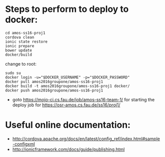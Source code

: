 # Steps to perform to deploy to docker:
```
cd amos-ss16-proj1
cordova clean
ionic state restore
ionic prepare
bower update
docker/build
```
change to root:
```
sudo su
docker login -u="$DOCKER_USERNAME" -p="$DOCKER_PASSWORD"
docker pull amos2016groupone/amos-ss16-proj1
docker build -t amos2016groupone/amos-ss16-proj1 docker/
docker push amos2016groupone/amos-ss16-proj1
```
- goto https://mojo-ci.cs.fau.de/job/amos-ss16-team-1/ for starting the deploy job for https://osr-amos.cs.fau.de/ss16/proj1/


# Useful online documentation:
- http://cordova.apache.org/docs/en/latest/config_ref/index.html#sample-configxml
- http://ionicframework.com/docs/guide/publishing.html


